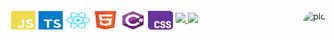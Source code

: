 


<div style="display: inline_block"><br>
  <img align="center" alt="Js" height="30" width="40" src="https://raw.githubusercontent.com/devicons/devicon/master/icons/javascript/javascript-plain.svg">
  <img align="center" alt="Ts" height="30" width="40" src="https://raw.githubusercontent.com/devicons/devicon/master/icons/typescript/typescript-plain.svg">
  <img align="center" alt="React" height="30" width="40" src="https://raw.githubusercontent.com/devicons/devicon/master/icons/react/react-original.svg">
  <img align="center" alt="HTML" height="30" width="40" src="https://raw.githubusercontent.com/devicons/devicon/master/icons/html5/html5-original.svg">
  <img align="center" alt="C-sharp" height="30" width="40" src="https://raw.githubusercontent.com/devicons/devicon/master/icons/csharp/csharp-original.svg">

<img align="center" alt="CSS" height="30" width="40" src="https://raw.githubusercontent.com/devicons/devicon/master/icons/css/css-original.svg">
  <img align="right" alt="pic" height="150" style="border-radius:50px;" 

<div align="center">
  <a href="https://github.com/Cleven100">
  <img height="180em" src="https://github-readme-stats.vercel.app/api?username=Cleven100&show_icons=true&theme=dracula&include_all_commits=true&count_private=true"/>
  <img height="180em" src="https://github-readme-stats.vercel.app/api/top-langs/?username=Cleven100&layout=compact&langs_count=7&theme=dracula"/>
</div>
